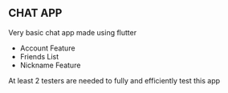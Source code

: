 ## CHAT APP
Very basic chat app made using flutter

- Account Feature
- Friends List
- Nickname Feature


At least 2 testers are needed to fully and efficiently test this app
